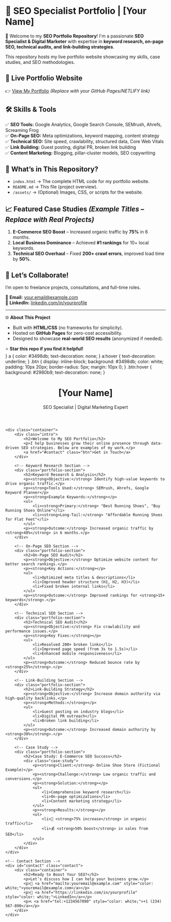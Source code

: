 # 🚀 SEO Specialist Portfolio | [Your Name]

👋 Welcome to my **SEO Portfolio Repository**! I'm a passionate **SEO Specialist & Digital Marketer** with expertise in **keyword research, on-page SEO, technical audits, and link-building strategies**.  

This repository hosts my live portfolio website showcasing my skills, case studies, and SEO methodologies.  

## 🔗 **Live Portfolio Website**
👉 [View My Portfolio](https://yourusername.github.io) *(Replace with your GitHub Pages/NETLIFY link)*  

## 🛠 **Skills & Tools**  
✅ **SEO Tools:** Google Analytics, Google Search Console, SEMrush, Ahrefs, Screaming Frog  
✅ **On-Page SEO:** Meta optimizations, keyword mapping, content strategy  
✅ **Technical SEO:** Site speed, crawlability, structured data, Core Web Vitals  
✅ **Link Building:** Guest posting, digital PR, broken link building  
✅ **Content Marketing:** Blogging, pillar-cluster models, SEO copywriting  

## 📂 **What’s in This Repository?**  
- `index.html` → The complete HTML code for my portfolio website.  
- `README.md` → This file (project overview).  
- `/assets/` → (Optional) Images, CSS, or scripts for the website.  

## 📈 **Featured Case Studies** *(Example Titles – Replace with Real Projects)*  
1. **E-Commerce SEO Boost** – Increased organic traffic by **75%** in 6 months.  
2. **Local Business Dominance** – Achieved **#1 rankings** for 10+ local keywords.  
3. **Technical SEO Overhaul** – Fixed **200+ crawl errors**, improved load time by **50%**.  

## 🤝 **Let’s Collaborate!**  
I’m open to freelance projects, consultations, and full-time roles.  

📧 **Email:** [your.email@example.com](mailto:your.email@example.com)  
🔗 **LinkedIn:** [linkedin.com/in/yourprofile](https://linkedin.com/in/yourprofile)  

---

🌐 **About This Project**  
- Built with **HTML/CSS** (no frameworks for simplicity).  
- Hosted on **GitHub Pages** for zero-cost accessibility.  
- Designed to showcase **real-world SEO results** (anonymized if needed).  

⭐ **Star this repo if you find it helpful!**  
        }
        a {
            color: #3498db;
            text-decoration: none;
        }
        a:hover {
            text-decoration: underline;
        }
        .btn {
            display: inline-block;
            background: #3498db;
            color: white;
            padding: 10px 20px;
            border-radius: 5px;
            margin: 10px 0;
        }
        .btn:hover {
            background: #2980b9;
            text-decoration: none;
        }
    </style>
</head>
<body>
    <header>
        <div class="container">
            <h1>[Your Name]</h1>
            <p>SEO Specialist | Digital Marketing Expert</p>
        </div>
    </header>

    <div class="container">
        <div class="intro">
            <h2>Welcome to My SEO Portfolio</h2>
            <p>I help businesses grow their online presence through data-driven SEO strategies. Below are examples of my work.</p>
            <a href="#contact" class="btn">Get in Touch</a>
        </div>

        <!-- Keyword Research Section -->
        <div class="portfolio-section">
            <h2>Keyword Research & Analysis</h2>
            <p><strong>Objective:</strong> Identify high-value keywords to drive organic traffic.</p>
            <p><strong>Tools Used:</strong> SEMrush, Ahrefs, Google Keyword Planner</p>
            <p><strong>Example Keywords:</strong></p>
            <ul>
                <li><strong>Primary:</strong> "Best Running Shoes", "Buy Running Shoes Online"</li>
                <li><strong>Long-Tail:</strong> "Affordable Running Shoes for Flat Feet"</li>
            </ul>
            <p><strong>Outcome:</strong> Increased organic traffic by <strong>40%</strong> in 6 months.</p>
        </div>

        <!-- On-Page SEO Section -->
        <div class="portfolio-section">
            <h2>On-Page SEO Audit</h2>
            <p><strong>Objective:</strong> Optimize website content for better search rankings.</p>
            <p><strong>Key Actions:</strong></p>
            <ul>
                <li>Optimized meta titles & descriptions</li>
                <li>Improved header structure (H1, H2, H3)</li>
                <li>Fixed broken internal links</li>
            </ul>
            <p><strong>Outcome:</strong> Improved rankings for <strong>15+ keywords</strong>.</p>
        </div>

        <!-- Technical SEO Section -->
        <div class="portfolio-section">
            <h2>Technical SEO Audit</h2>
            <p><strong>Objective:</strong> Fix crawlability and performance issues.</p>
            <p><strong>Key Fixes:</strong></p>
            <ul>
                <li>Resolved 200+ broken links</li>
                <li>Improved page speed (from 3s to 1.5s)</li>
                <li>Enhanced mobile responsiveness</li>
            </ul>
            <p><strong>Outcome:</strong> Reduced bounce rate by <strong>25%</strong>.</p>
        </div>

        <!-- Link-Building Section -->
        <div class="portfolio-section">
            <h2>Link-Building Strategy</h2>
            <p><strong>Objective:</strong> Increase domain authority via high-quality backlinks.</p>
            <p><strong>Methods:</strong></p>
            <ul>
                <li>Guest posting on industry blogs</li>
                <li>Digital PR outreach</li>
                <li>Broken link building</li>
            </ul>
            <p><strong>Outcome:</strong> Increased domain authority by <strong>30%</strong>.</p>
        </div>

        <!-- Case Study -->
        <div class="portfolio-section">
            <h2>Case Study: E-Commerce SEO Success</h2>
            <div class="case-study">
                <p><strong>Client:</strong> Online Shoe Store (Fictional Example)</p>
                <p><strong>Challenge:</strong> Low organic traffic and conversions.</p>
                <p><strong>Solution:</strong></p>
                <ul>
                    <li>Comprehensive keyword research</li>
                    <li>On-page optimizations</li>
                    <li>Content marketing strategy</li>
                </ul>
                <p><strong>Results:</strong></p>
                <ul>
                    <li>🚀 <strong>75% increase</strong> in organic traffic</li>
                    <li>💰 <strong>50% boost</strong> in sales from SEO</li>
                </ul>
            </div>
        </div>
    </div>

    <!-- Contact Section -->
    <div id="contact" class="contact">
        <div class="container">
            <h2>Ready to Boost Your SEO?</h2>
            <p>Let’s discuss how I can help your business grow.</p>
            <p>📧 <a href="mailto:youremail@example.com" style="color: white;">youremail@example.com</a></p>
            <p>🔗 <a href="https://linkedin.com/in/yourprofile" style="color: white;">LinkedIn</a></p>
            <p>📞 <a href="tel:+1234567890" style="color: white;">+1 (234) 567-890</a></p>
        </div>
    </div>
</body>
</html>
